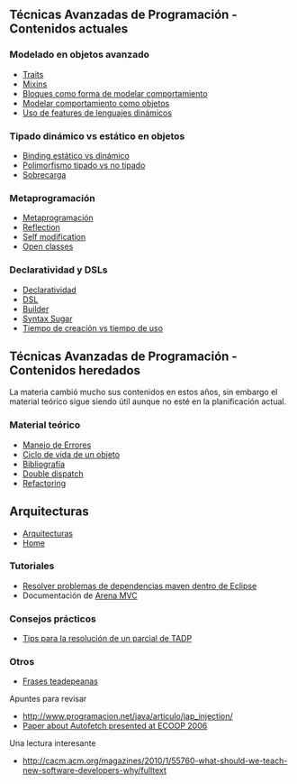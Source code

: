Técnicas Avanzadas de Programación - Contenidos actuales
--------------------------------------------------------

### Modelado en objetos avanzado

-   [Traits](traits.html)
-   [Mixins](mixins.html)
-   [Bloques como forma de modelar comportamiento](bloques-como-forma-de-modelar-comportamiento.html)
-   [Modelar comportamiento como objetos](modelar-comportamiento-como-objetos.html)
-   [Uso de features de lenguajes dinámicos](uso-de-features-de-lenguajes-dinamicos.html)

### Tipado dinámico vs estático en objetos

-   [Binding estático vs dinámico](binding-estatico-vs-dinamico.html)
-   [Polimorfismo tipado vs no tipado](polimorfismo-tipado-vs-no-tipado.html)
-   [Sobrecarga](sobrecarga.html)

### Metaprogramación

-   [Metaprogramación](metaprogramacion.html)
-   [Reflection](reflection.html)
-   [Self modification](self-modification.html)
-   [Open classes](open-classes.html)

### Declaratividad y DSLs

-   [Declaratividad](declaratividad.html)
-   [DSL](dsl.html)
-   [Builder](builder.html)
-   [Syntax Sugar](syntax-sugar.html)
-   [Tiempo de creación vs tiempo de uso](tiempo-de-creacion-vs-tiempo-de-uso.html)

Técnicas Avanzadas de Programación - Contenidos heredados
---------------------------------------------------------

La materia cambió mucho sus contenidos en estos años, sin embargo el material teórico sigue siendo útil aunque no esté en la planificación actual.

### Material teórico

-   [Manejo de Errores](manejo-de-errores.html)
-   [Ciclo de vida de un objeto](ciclo-de-vida-de-un-objeto.html)
-   [Bibliografía](bibliografia-sobre-programacion-avanzada-orientada-a-objetos.html)
-   [Double dispatch](double-dispatch.html)
-   [Refactoring](refactoring.html)

Arquitecturas
-------------

-   [Arquitecturas](arquitecturas.html)
-   [Home](home.html)

### Tutoriales

-   [Resolver problemas de dependencias maven dentro de Eclipse](resolver-problemas-de-dependencias-maven-dentro-de-eclipse.html)
-   Documentación de [Arena MVC](arena-mvc.html)

### Consejos prácticos

-   [Tips para la resolución de un parcial de TADP](tips-para-la-resolucion-de-un-parcial-de-tadp.html)

### Otros

-   [Frases teadepeanas](frases-teadepeanas.html)

Apuntes para revisar

-   <http://www.programacion.net/java/articulo/jap_injection/>
-   [Paper about Autofetch presented at ECOOP 2006](http://www.cs.utexas.edu/~aibrahim/publications/autofetch.pdf)

Una lectura interesante

-   <http://cacm.acm.org/magazines/2010/1/55760-what-should-we-teach-new-software-developers-why/fulltext>

